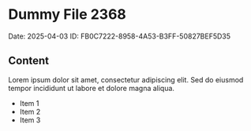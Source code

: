 # Dummy File 2368

Date: 2025-04-03
ID: FB0C7222-8958-4A53-B3FF-50827BEF5D35

## Content

Lorem ipsum dolor sit amet, consectetur adipiscing elit.
Sed do eiusmod tempor incididunt ut labore et dolore magna aliqua.

* Item 1
* Item 2
* Item 3
